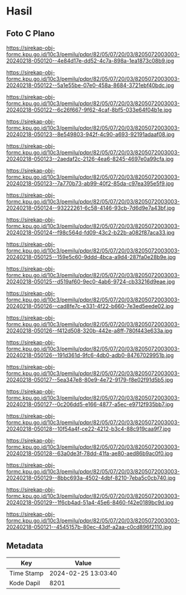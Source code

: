 # Hasil

## Foto C Plano

https://sirekap-obj-formc.kpu.go.id/10c3/pemilu/pdpr/82/05/07/20/03/8205072003003-20240218-050120--4e84d17e-dd52-4c7a-898a-1ea1873c08b9.jpg

https://sirekap-obj-formc.kpu.go.id/10c3/pemilu/pdpr/82/05/07/20/03/8205072003003-20240218-050122--5a1e55be-07e0-458a-8684-3721ebf40bdc.jpg

https://sirekap-obj-formc.kpu.go.id/10c3/pemilu/pdpr/82/05/07/20/03/8205072003003-20240218-050122--6c26f667-9f62-4caf-8bf5-033e64f04b1e.jpg

https://sirekap-obj-formc.kpu.go.id/10c3/pemilu/pdpr/82/05/07/20/03/8205072003003-20240218-050123--8e549803-942f-4c90-a693-92191adaaf08.jpg

https://sirekap-obj-formc.kpu.go.id/10c3/pemilu/pdpr/82/05/07/20/03/8205072003003-20240218-050123--2aedaf2c-2126-4ea6-8245-4697e0a99cfa.jpg

https://sirekap-obj-formc.kpu.go.id/10c3/pemilu/pdpr/82/05/07/20/03/8205072003003-20240218-050123--7a770b73-ab99-40f2-85da-c97ea395e5f9.jpg

https://sirekap-obj-formc.kpu.go.id/10c3/pemilu/pdpr/82/05/07/20/03/8205072003003-20240218-050124--93222261-6c58-4146-93cb-7d6d9e7a43bf.jpg

https://sirekap-obj-formc.kpu.go.id/10c3/pemilu/pdpr/82/05/07/20/03/8205072003003-20240218-050124--f98c564d-fd09-43c2-b22b-a082f87aca33.jpg

https://sirekap-obj-formc.kpu.go.id/10c3/pemilu/pdpr/82/05/07/20/03/8205072003003-20240218-050125--159e5c60-9ddd-4bca-a9d4-287fa0e28b9e.jpg

https://sirekap-obj-formc.kpu.go.id/10c3/pemilu/pdpr/82/05/07/20/03/8205072003003-20240218-050125--d519af60-9ec0-4ab6-9724-cb33216d9eae.jpg

https://sirekap-obj-formc.kpu.go.id/10c3/pemilu/pdpr/82/05/07/20/03/8205072003003-20240218-050126--cad8fe7c-e331-4f22-b660-7e3ed5eede02.jpg

https://sirekap-obj-formc.kpu.go.id/10c3/pemilu/pdpr/82/05/07/20/03/8205072003003-20240218-050126--f412d508-320b-442e-a8ff-780f443e633a.jpg

https://sirekap-obj-formc.kpu.go.id/10c3/pemilu/pdpr/82/05/07/20/03/8205072003003-20240218-050126--191d361d-9fc6-4db0-adb0-84767029951b.jpg

https://sirekap-obj-formc.kpu.go.id/10c3/pemilu/pdpr/82/05/07/20/03/8205072003003-20240218-050127--5ea347e8-80e9-4e72-9179-f8e02f91d5b5.jpg

https://sirekap-obj-formc.kpu.go.id/10c3/pemilu/pdpr/82/05/07/20/03/8205072003003-20240218-050127--0c206dd5-e166-4877-a5ec-e9712f935bb7.jpg

https://sirekap-obj-formc.kpu.go.id/10c3/pemilu/pdpr/82/05/07/20/03/8205072003003-20240218-050128--10f54a4f-ce22-4212-b3c4-88c919caa9f7.jpg

https://sirekap-obj-formc.kpu.go.id/10c3/pemilu/pdpr/82/05/07/20/03/8205072003003-20240218-050128--63a0de3f-78dd-41fa-ae80-aed86b9ac0f0.jpg

https://sirekap-obj-formc.kpu.go.id/10c3/pemilu/pdpr/82/05/07/20/03/8205072003003-20240218-050129--8bbc693a-4502-4dbf-8210-7eba5c0cb740.jpg

https://sirekap-obj-formc.kpu.go.id/10c3/pemilu/pdpr/82/05/07/20/03/8205072003003-20240218-050129--1f6cb4ad-51a4-45e6-8460-f42e0189bc9d.jpg

https://sirekap-obj-formc.kpu.go.id/10c3/pemilu/pdpr/82/05/07/20/03/8205072003003-20240218-050121--4545157b-80ec-43df-a2aa-c0cd896f2110.jpg


## Metadata

| Key        | Value               |
| ---------- | ------------------- |
| Time Stamp | 2024-02-25 13:03:40 |
| Kode Dapil | 8201                |



